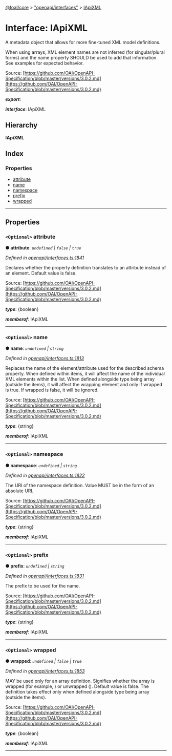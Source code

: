 [@foal/core](../README.md) > ["openapi/interfaces"](../modules/_openapi_interfaces_.md) > [IApiXML](../interfaces/_openapi_interfaces_.iapixml.md)

# Interface: IApiXML

A metadata object that allows for more fine-tuned XML model definitions.

When using arrays, XML element names are not inferred (for singular/plural forms) and the name property SHOULD be used to add that information. See examples for expected behavior.

Source: [https://github.com/OAI/OpenAPI-Specification/blob/master/versions/3.0.2.md](https://github.com/OAI/OpenAPI-Specification/blob/master/versions/3.0.2.md)

*__export__*: 

*__interface__*: IApiXML

## Hierarchy

**IApiXML**

## Index

### Properties

* [attribute](_openapi_interfaces_.iapixml.md#attribute)
* [name](_openapi_interfaces_.iapixml.md#name)
* [namespace](_openapi_interfaces_.iapixml.md#namespace)
* [prefix](_openapi_interfaces_.iapixml.md#prefix)
* [wrapped](_openapi_interfaces_.iapixml.md#wrapped)

---

## Properties

<a id="attribute"></a>

### `<Optional>` attribute

**● attribute**: *`undefined` \| `false` \| `true`*

*Defined in [openapi/interfaces.ts:1841](https://github.com/FoalTS/foal/blob/7934e4d7/packages/core/src/openapi/interfaces.ts#L1841)*

Declares whether the property definition translates to an attribute instead of an element. Default value is false.

Source: [https://github.com/OAI/OpenAPI-Specification/blob/master/versions/3.0.2.md](https://github.com/OAI/OpenAPI-Specification/blob/master/versions/3.0.2.md)

*__type__*: {boolean}

*__memberof__*: IApiXML

___
<a id="name"></a>

### `<Optional>` name

**● name**: *`undefined` \| `string`*

*Defined in [openapi/interfaces.ts:1813](https://github.com/FoalTS/foal/blob/7934e4d7/packages/core/src/openapi/interfaces.ts#L1813)*

Replaces the name of the element/attribute used for the described schema property. When defined within items, it will affect the name of the individual XML elements within the list. When defined alongside type being array (outside the items), it will affect the wrapping element and only if wrapped is true. If wrapped is false, it will be ignored.

Source: [https://github.com/OAI/OpenAPI-Specification/blob/master/versions/3.0.2.md](https://github.com/OAI/OpenAPI-Specification/blob/master/versions/3.0.2.md)

*__type__*: {string}

*__memberof__*: IApiXML

___
<a id="namespace"></a>

### `<Optional>` namespace

**● namespace**: *`undefined` \| `string`*

*Defined in [openapi/interfaces.ts:1822](https://github.com/FoalTS/foal/blob/7934e4d7/packages/core/src/openapi/interfaces.ts#L1822)*

The URI of the namespace definition. Value MUST be in the form of an absolute URI.

Source: [https://github.com/OAI/OpenAPI-Specification/blob/master/versions/3.0.2.md](https://github.com/OAI/OpenAPI-Specification/blob/master/versions/3.0.2.md)

*__type__*: {string}

*__memberof__*: IApiXML

___
<a id="prefix"></a>

### `<Optional>` prefix

**● prefix**: *`undefined` \| `string`*

*Defined in [openapi/interfaces.ts:1831](https://github.com/FoalTS/foal/blob/7934e4d7/packages/core/src/openapi/interfaces.ts#L1831)*

The prefix to be used for the name.

Source: [https://github.com/OAI/OpenAPI-Specification/blob/master/versions/3.0.2.md](https://github.com/OAI/OpenAPI-Specification/blob/master/versions/3.0.2.md)

*__type__*: {string}

*__memberof__*: IApiXML

___
<a id="wrapped"></a>

### `<Optional>` wrapped

**● wrapped**: *`undefined` \| `false` \| `true`*

*Defined in [openapi/interfaces.ts:1853](https://github.com/FoalTS/foal/blob/7934e4d7/packages/core/src/openapi/interfaces.ts#L1853)*

MAY be used only for an array definition. Signifies whether the array is wrapped (for example, ) or unwrapped (). Default value is false. The definition takes effect only when defined alongside type being array (outside the items).

Source: [https://github.com/OAI/OpenAPI-Specification/blob/master/versions/3.0.2.md](https://github.com/OAI/OpenAPI-Specification/blob/master/versions/3.0.2.md)

*__type__*: {boolean}

*__memberof__*: IApiXML

___

